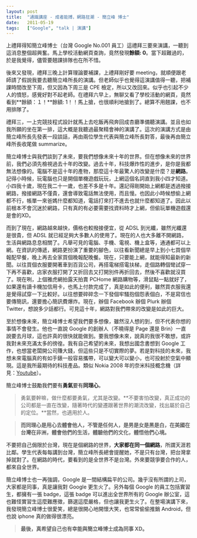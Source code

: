```yaml
---
layout: post
title:  "通識講座 - 成者能搏，網路狂潮 - 簡立峰 博士"
date:   2011-05-19
tags:   ["Google", "talk | 演講"]
---
```


上禮拜得知簡立峰博士（台灣 Google No.001 員工）這禮拜三要來演講，一聽到這消息整個超興奮。馬上學校活動網頁查詢，竟然發現**餘額: 0**。當下超難過的，於是我覺得，儘管要翹課排隊也在所不惜。

後來又發現，禮拜三晚上計算理論要補課，上禮拜剛好要 meeting，就順便跟老師請了假說我要去聽簡立峰所長的演講。但老師似乎也覺得這演講值得一聽，把補課時間改至下周，但又因為下周三是 CPE 檢定，所以又改回來。似乎也引起不少人的憤怒，感覺好對不起老師。在禮拜六早上，無聊又看了學校活動的網頁，竟然看到**餘額：１！**餘額: 1！！馬上搶，也很順利地搶到了。總算不用翹課，也不用排隊了。

禮拜三，一上完競技程式設計就馬上去吃飯再飛奔回成杏廳準備聽演講。並且也如我所願的坐在第一排，這大概是我聽過最聚精會神的演講了。這次的演講方式是由簡立峰所長先發表一段談話，再由兩位學生代表與簡立峰所長對答，最後再由簡立峰所長收尾做 summarize。

簡立峰博士與我們談到了未來，要我們想像未來十年的世界。但在想像未來的世界前，我們必須先檢視過去十年的改變。過去十年，科技爆炸性的進步，是你是我都無法想像的。電腦不是這十年的產物，那麼這十年最驚人的改變是什麼？是**網路**。記得小時候，玩電腦也只是開個單機遊戲玩玩，上網這個名詞直到我小四才知道。小四我十歲，現在我二十一歲，也差不多是十年。還記得剛開始上網都是透過撥接網路，撥接網路不僅貴，還會導致電話無法使用，而且慢。也因此小時候想偷上網都不行，帳單一來爸媽什麼都知道，電話打來打不進去也就什麼都知道了。因此以前根本不會沉迷於網路，只有真的有必要需要找資料時才上網，但偷玩單機遊戲還是會的XD。

而到了現在，網路越來越快，價格也較撥接便宜，從 ADSL 到光纖，雖然光纖還是很貴，但 ADSL 就已經足夠大多數人的使用了。現在的人也大多離不開網路，生活與網路息息相關了。凡舉可見的電腦、手機、電視、機上盒等，通通都可以上網。在資訊的傳遞，網路更扮演了重要的腳色，以往看新聞總是早上到小七買個早報配早餐，晚上再去全家買個晚報配晚餐。現在，只要能上網，就能得知最新的新聞。以往買個衣服要開著車到百貨公司，再搭電梯搭電扶梯，走個路轉個彎試穿一下再不喜歡，店家衣服打開了又折回去又打開別件再折回去，然後不喜歡就沒買了。現在咧，上個雅虎網拍露天拍賣 PCHome 網路購物等，滑鼠點一點就好了，如果還有讀卡機加信用卡，也馬上付款完成了，真是如此的便利，雖然買衣服我還是覺得試穿一下比較好。以往想要碎碎念一下發個牢騷抱個怨表個白，不是寫信也要傳簡訊，還要擔心簡訊費爆炸。現在，辦個 Facebook 辦個 Plurk 辦個 Twitter，想說多少話都行。可見這十年，網路對我們帶來的改變是如此的巨大。

至於想像未來，簡立峰博士希望我們要多想像，雖然沒人想的到，但不代表你想的事情不會發生。他也一直說 Google 的創辦人（不曉得是 Page 還是 Brin）一直說要去月球，這也許真的很快就能做到。要我想像未來，說真的我很不敢想，或許我對未來充滿太多的徬徨。我有自己希望的未來，我想出國念書想到 Google 工作，也想當老闆開公司賺大錢，但這些只是不切實際的夢。若是對科技的未來，我想未來電腦真的有如手錶一般容易攜帶，可以變大可以變小，也可投射於空氣中顯現。這是我所最期待的科技產品。類似 Nokia 2008 年的奈米科技概念機（詳見：[Youtube](http://www.youtube.com/watch?v=IX-gTobCJHs)）。

簡立峰博士鼓勵我們要有**勇氣**要有**同理心**。

> 勇氣要幹嘛，做什麼都要勇氣，尤其是改變。**不要害怕改變，真正成功的公司都是一直在改變，隨著時代的變遷跟著世界的潮流改變，找出屬於自己的定位。**當然，也適用於人。

> **而同理心是用心去體會他人，不管是任何人，是男是女是黑是白，在美國在台灣在非洲，體會他們的生活，體驗他們的文化，體悟他們心境。**

不要把自己侷限於台灣，現在是個網路的世界，**大家都在同一個網路**，所謂天涯若比鄰。學生代表每每講到台灣，簡立峰所長總會提醒她，不是只有台灣，把台灣拿掉就對了。在網路的時代，要看到的是全世界不是台灣。外來要競爭要合作的人，都來自全世界。

簡立峰博士也一再強調，Google 是一間結構扁平的公司。幾乎沒有所謂的上司，大家都是同事，真是讓我對 Google 更生火了。另外每個 Google 的員工包括實習生，都擁有一張 badge，這張 badge 可以進出全世界所有的 Google 辦公室，這也難怪實習生這麼難應徵，篩選這麼嚴格，但也讓我更生火了。在整場演講下來，我發現簡立峰博士很愛笑，總是很開心地開懷大笑，也常常偷偷推銷 Android，但也說 iphone 真的做得很漂亮。

> **最後，真希望自己也有幸能與簡立峰博士成為同事 XD。**
